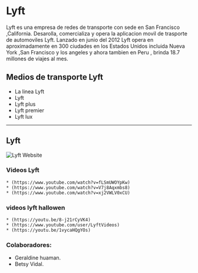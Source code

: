 # Lyft

Lyft es una empresa de redes de transporte con sede en San Francisco ,California. Desarolla, comercializa y opera la aplicacion movil de trasporte de automoviles Lyft. Lanzado en junio del 2012 Lyft opera en aproximadamente en 300 ciudades en los Estados Unidos incluida Nueva York ,San Francisco y los angeles y ahora tambien en Peru , brinda 18.7 millones de viajes al mes.

## Medios de transporte Lyft
<ul>
<li>La linea Lyft</li>
<li> Lyft</li>
<li>Lyft plus</li>
<li>Lyft premier</li>
<li>Lyft lux</li>
</ul>

***

## Lyft


![Lyft Website](docs/fullpage.png)


### Videos Lyft
    * (https://www.youtube.com/watch?v=fLSmUWOYpKw)
    * (https://www.youtube.com/watch?v=V7j8Aqxmbs8)
    * (https://www.youtube.com/watch?v=xj2VWLV0xCU)

### videos lyft hallowen
    * (https://youtu.be/8-j21rCyVK4)
    * (https://www.youtube.com/user/LyftVideos)
    * (https://youtu.be/1vycaHQgYOs)

### Colaboradores:

* Geraldine huaman.
* Betsy Vidal.

